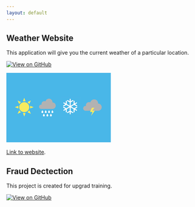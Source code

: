 ```yaml
---
layout: default
---
```


## Weather Website

This application will give you the current weather of a particular location.

[![View on GitHub](https://img.shields.io/badge/GitHub-View_on_GitHub-blue?logo=GitHub)](https://github.com/vighu0710/weather-website)

<left><img src="assets/img/weather.png"/></left>

[Link to website](https://raru-weather-app.herokuapp.com/).

## Fraud Dectection

This project is created for upgrad training.

[![View on GitHub](https://img.shields.io/badge/GitHub-View_on_GitHub-blue?logo=GitHub)](https://github.com/vighu0710/frauddetection)

